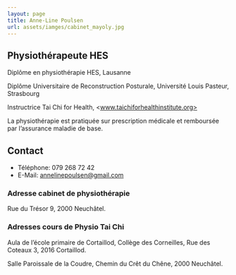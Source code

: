 ```yaml
---
layout: page
title: Anne-Line Poulsen
url: assets/iamges/cabinet_mayoly.jpg
---
```


## Physiothérapeute HES

Diplôme en physiothérapie HES, Lausanne

Diplôme Universitaire de Reconstruction Posturale, Université Louis Pasteur, Strasbourg

Instructrice Tai Chi for Health, <www.taichiforhealthinstitute.org>

La physiothérapie est pratiquée sur prescription médicale et remboursée par l’assurance maladie de base.

## Contact

* Téléphone: 079 268 72 42
* E-Mail: annelinepoulsen@gmail.com

### Adresse cabinet de physiothérapie

Rue du Trésor 9, 2000 Neuchâtel.

### Adresses cours de Physio Tai Chi

Aula de l’école primaire de Cortaillod, Collège des Corneilles, Rue des Coteaux 3, 2016 Cortaillod.

Salle Paroissale de la Coudre, Chemin du Crêt du Chêne, 2000 Neuchâtel.
